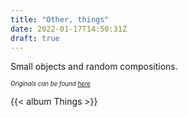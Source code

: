 ```yaml
---
title: "Other, things"
date: 2022-01-17T14:50:31Z
draft: true
---
```


Small objects and random compositions. <!--more-->

*<sub><sup>Originals can be found [here](https://bit.ly/other-photos)</sup></sub>*

{{< album Things >}}